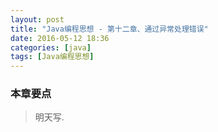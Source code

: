 ```yaml
---
layout: post
title: "Java编程思想 - 第十二章、通过异常处理错误"
date: 2016-05-12 18:36
categories: [java]
tags: [Java编程思想]
---
```


### 本章要点

> 明天写.